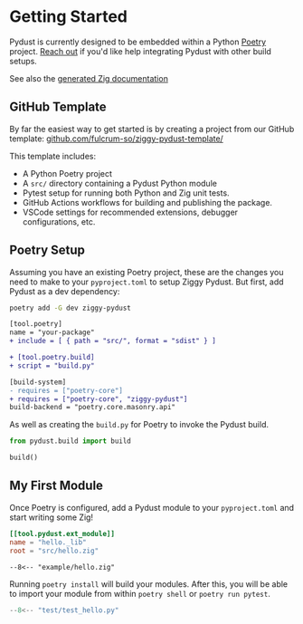 # Getting Started

Pydust is currently designed to be embedded within a Python [Poetry](https://python-poetry.org/) project. [Reach out](https://github.com/fulcrum-so/ziggy-pydust/issues) if you'd like help integrating Pydust with other build setups.

See also the [generated Zig documentation](https://pydust.fulcrum.so/zig)

## GitHub Template

By far the easiest way to get started is by creating a project from our GitHub template: [github.com/fulcrum-so/ziggy-pydust-template/](https://github.com/fulcrum-so/ziggy-pydust-template/)

This template includes:

- A Python Poetry project
- A `src/` directory containing a Pydust Python module
- Pytest setup for running both Python and Zig unit tests.
- GitHub Actions workflows for building and publishing the package.
- VSCode settings for recommended extensions, debugger configurations, etc.

## Poetry Setup

Assuming you have an existing Poetry project, these are the changes you need to make to
your `pyproject.toml` to setup Ziggy Pydust. But first, add Pydust as a dev dependency:

```bash
poetry add -G dev ziggy-pydust
```

```diff title="pyproject.toml"
[tool.poetry]
name = "your-package"
+ include = [ { path = "src/", format = "sdist" } ]

+ [tool.poetry.build]
+ script = "build.py"

[build-system]
- requires = ["poetry-core"]
+ requires = ["poetry-core", "ziggy-pydust"]
build-backend = "poetry.core.masonry.api"
```

As well as creating the `build.py` for Poetry to invoke the Pydust build.

```python title="build.py"
from pydust.build import build

build()
```

## My First Module

Once Poetry is configured, add a Pydust module to your `pyproject.toml` and start writing some Zig!

```toml title="pyproject.toml"
[[tool.pydust.ext_module]]
name = "hello._lib"
root = "src/hello.zig"
```

```zig title="src/hello.zig"
--8<-- "example/hello.zig"
```

Running `poetry install` will build your modules. After this, you will be
able to import your module from within `poetry shell` or `poetry run pytest`.

```python title="test/test_hello.py"
--8<-- "test/test_hello.py"
```
